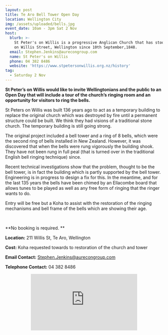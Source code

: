 ```yaml
---
layout: post
title: Te Aro Bell Tower Open Day
location: Wellington City
img: /assets/uploaded/bells.jpg
event_date: 10am - 3pm Sat 2 Nov
host:
  blurb: >-
    St Peter's on Willis is a progressive Anglican Church that has stood watch
    on Willis Street, Wellington since 10th September,1848.
  email: Stephen.Jenkins@aurecongroup.com
  name: St Peter's on Willis
  phone: 04 382 8486
  website: 'https://www.stpetersonwillis.org.nz/history'
tag:
  - Saturday 2 Nov
---
```

**St Peter’s on Willis would like to invite Wellingtonians and the public to an Open Day that will include a tour of the church’s ringing room and an opportunity for visitors to ring the bells.**

St Peters on Willis was built 136 years ago to act as a temporary building to replace the original church which was destroyed by fire until a permanent structure could be built. We think they had visions of a traditional stone church. The temporary building is still going strong.

The original project included a bell tower and a ring of 8 bells, which were the second ring of bells installed in New Zealand. However, it was discovered that when the bells were rung vigorously the building shook. They have not been rung in full peal (that is turned over in the traditional English bell ringing technique) since.

Recent technical investigations show that the problem, thought to be the bell tower, is in fact the building which is partly supported by the bell tower. Engineering is in progress to design a fix for this. In the meantime, and for the last 135 years the bells have been chimed by an Ellacombe board that allows tunes to be played as well as any free form of ringing that the ringer wants to do.

Entry will be free but a Koha to assist with the restoration of the ringing mechanisms and bell frame of the bells which are showing their age.

<br>

**No booking is required.**

**Location:** 211 Willis St, Te Aro, Wellington

**Cost:** Koha requested towards to restoration of the church and tower

**Email Contact:** Stephen.Jenkins@aurecongroup.com

**Telephone Contact:**  04 382 8486

<center><iframe src="https://www.facebook.com/plugins/page.php?href=https%3A%2F%2Fwww.facebook.com%2FStPetersOnWillisWellington%2F&tabs=header&width=340&height=180&small_header=false&adapt_container_width=true&hide_cover=false&show_facepile=true&appId" width="340" height="180" style="border:none;overflow:hidden" scrolling="no" frameborder="0" allowTransparency="true" allow="encrypted-media"></iframe></center>
